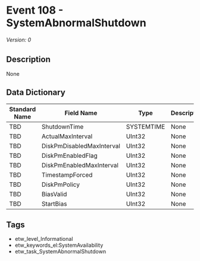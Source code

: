 # Event 108 - SystemAbnormalShutdown
###### Version: 0

## Description
None

## Data Dictionary
|Standard Name|Field Name|Type|Description|Sample Value|
|---|---|---|---|---|
|TBD|ShutdownTime|SYSTEMTIME|None|`None`|
|TBD|ActualMaxInterval|UInt32|None|`None`|
|TBD|DiskPmDisabledMaxInterval|UInt32|None|`None`|
|TBD|DiskPmEnabledFlag|UInt32|None|`None`|
|TBD|DiskPmEnabledMaxInterval|UInt32|None|`None`|
|TBD|TimestampForced|UInt32|None|`None`|
|TBD|DiskPmPolicy|UInt32|None|`None`|
|TBD|BiasValid|UInt32|None|`None`|
|TBD|StartBias|UInt32|None|`None`|

## Tags
* etw_level_Informational
* etw_keywords_el:SystemAvailability
* etw_task_SystemAbnormalShutdown